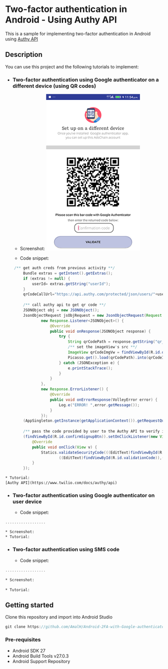 # Two-factor authentication in Android - Using Authy API
This is a sample for implementing two-factor authentication in Android using [Authy API](https://www.twilio.com/docs/authy/api)

## Description

You can use this project and the following tutorials to implement:

* ### Two-factor authentication using Google authenticator on a different device (using QR codes)

	* Screenshot:
![2faQr](https://raw.githubusercontent.com/AmalH/Android-2FA-with-Google-authenticator/master/screenshots/2fagoogleAuthenticator1.png)

	* Code snippet:
```Java
    /** get auth creds from previous activity **/
        Bundle extras = getIntent().getExtras();
        if (extras != null) {
            userId= extras.getString("userId");
        }
        qrCodeCallUrl="https://api.authy.com/protected/json/users/"+userId+"/secret?api_key=CCb8fPiHfTdFp332cefjTuRjgMNprVOx";

        /** call authy api to get qr code **/
        JSONObject obj = new JSONObject();
        JsonObjectRequest jsObjRequest = new JsonObjectRequest(Request.Method.POST,qrCodeCallUrl,obj,
                new Response.Listener<JSONObject>() {
                    @Override
                    public void onResponse(JSONObject response) {
                        try {
                            String qrCodePath = response.getString("qr_code");
                            /** set the imageView's src **/
                            ImageView qrCodeImgVw = findViewById(R.id.qrCodeImgVw);
                            Picasso.get().load(qrCodePath).into(qrCodeImgVw);
                        } catch (JSONException e) {
                            e.printStackTrace();
                        }
                    }
                },
                new Response.ErrorListener() {
                    @Override
                    public void onErrorResponse(VolleyError error) {
                        Log.e("ERROR! ",error.getMessage());
                    }
                });
        (AppSingleton.getInstance(getApplicationContext()).getRequestQueue()).add(jsObjRequest);

        /** pass the code provided by user to the Authy API to verify it **/
        (findViewById(R.id.confirmSignupBtn)).setOnClickListener(new View.OnClickListener() {
            @Override
            public void onClick(View v) {
                Statics.validateSecurityCode(((EditText)findViewById(R.id.validationCode)).getText().toString(),userId,QRCodeActivity.this,
                        ((EditText)findViewById(R.id.validationCode)),((TextView)findViewById(R.id.errorTxt)));
            }
        });
```
	
	
    * Tutorial:
	[Authy API](https://www.twilio.com/docs/authy/api)

* ### Two-factor authentication using Google authenticator on user device
    * Code snippet:
```javascript
..................
```
    * Screenshot:
    * Tutorial:

* ### Two-factor authentication using SMS code
	* Code snippet:
```javascript
..................
```
    * Screenshot:
	
    * Tutorial:

## Getting started

Clone this repository and import into Android Studio
```javascript
git clone https://github.com/AmalH/Android-2FA-with-Google-authenticator.git
```
### Pre-requisites
* Android SDK 27
* Android Build Tools v27.0.3
* Android Support Repository
